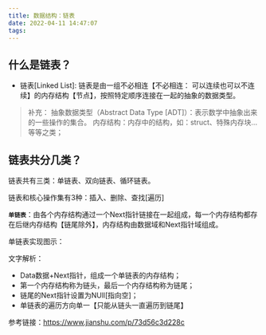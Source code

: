 ```yaml
---
title: 数据结构：链表
date: 2022-04-11 14:47:07
tags:
---
```


## 什么是链表？

* 链表[Linked List]: 链表是由一组不必相连【不必相连： 可以连续也可以不连续】的内存结构【节点】，按照特定顺序连接在一起的抽象的数据类型。

>补充：
抽象数据类型（Abstract Data Type [ADT]）：表示数学中抽象出来的一些操作的集合。
内存结构：内存中的结构，如：struct、特殊内存块...等等之类；

## 链表共分几类？
链表共有三类：单链表、双向链表、循环链表。


链表和核心操作集有3种：插入、删除、查找[遍历]

**`单链表`**：由各个内存结构通过一个Next指针链接在一起组成，每一个内存结构都存在后继内存结构【链尾除外】，内存结构由数据域和Next指针域组成。

单链表实现图示：

文字解析：
* Data数据+Next指针，组成一个单链表的内存结构；
* 第一个内存结构称为链头，最后一个内存结构称为链尾；
* 链尾的Next指针设置为NUll[指向空]；
* 单链表的遍历方向单一【只能从链头一直遍历到链尾】



参考链接：https://www.jianshu.com/p/73d56c3d228c